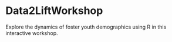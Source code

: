 # Data2LiftWorkshop
Explore the dynamics of foster youth demographics using R in this interactive workshop.
